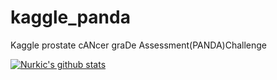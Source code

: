 # kaggle_panda
Kaggle prostate cANcer graDe Assessment(PANDA)Challenge




[![Nurkic's github stats](https://github-readme-stats.vercel.app/api?username=Nurkic)](https://github.com/anuraghazra/github-readme-stats)
